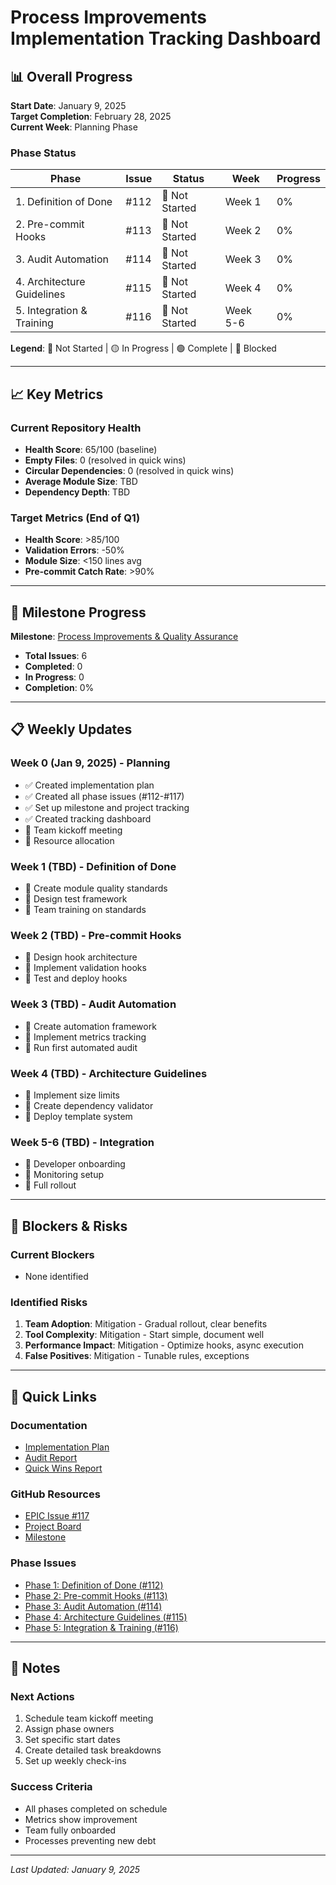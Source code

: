 # Process Improvements Implementation Tracking Dashboard

## 📊 Overall Progress
**Start Date**: January 9, 2025  
**Target Completion**: February 28, 2025  
**Current Week**: Planning Phase

### Phase Status
| Phase | Issue | Status | Week | Progress |
|-------|-------|--------|------|----------|
| 1. Definition of Done | #112 | 🔵 Not Started | Week 1 | 0% |
| 2. Pre-commit Hooks | #113 | 🔵 Not Started | Week 2 | 0% |
| 3. Audit Automation | #114 | 🔵 Not Started | Week 3 | 0% |
| 4. Architecture Guidelines | #115 | 🔵 Not Started | Week 4 | 0% |
| 5. Integration & Training | #116 | 🔵 Not Started | Week 5-6 | 0% |

**Legend**: 🔵 Not Started | 🟡 In Progress | 🟢 Complete | 🔴 Blocked

---

## 📈 Key Metrics

### Current Repository Health
- **Health Score**: 65/100 (baseline)
- **Empty Files**: 0 (resolved in quick wins)
- **Circular Dependencies**: 0 (resolved in quick wins)
- **Average Module Size**: TBD
- **Dependency Depth**: TBD

### Target Metrics (End of Q1)
- **Health Score**: >85/100
- **Validation Errors**: -50%
- **Module Size**: <150 lines avg
- **Pre-commit Catch Rate**: >90%

---

## 🎯 Milestone Progress
**Milestone**: [Process Improvements & Quality Assurance](https://github.com/aRustyDev/prompts/milestone/6)
- **Total Issues**: 6
- **Completed**: 0
- **In Progress**: 0
- **Completion**: 0%

---

## 📋 Weekly Updates

### Week 0 (Jan 9, 2025) - Planning
- ✅ Created implementation plan
- ✅ Created all phase issues (#112-#117)
- ✅ Set up milestone and project tracking
- ✅ Created tracking dashboard
- 🔲 Team kickoff meeting
- 🔲 Resource allocation

### Week 1 (TBD) - Definition of Done
- 🔲 Create module quality standards
- 🔲 Design test framework
- 🔲 Team training on standards

### Week 2 (TBD) - Pre-commit Hooks
- 🔲 Design hook architecture
- 🔲 Implement validation hooks
- 🔲 Test and deploy hooks

### Week 3 (TBD) - Audit Automation
- 🔲 Create automation framework
- 🔲 Implement metrics tracking
- 🔲 Run first automated audit

### Week 4 (TBD) - Architecture Guidelines
- 🔲 Implement size limits
- 🔲 Create dependency validator
- 🔲 Deploy template system

### Week 5-6 (TBD) - Integration
- 🔲 Developer onboarding
- 🔲 Monitoring setup
- 🔲 Full rollout

---

## 🚧 Blockers & Risks

### Current Blockers
- None identified

### Identified Risks
1. **Team Adoption**: Mitigation - Gradual rollout, clear benefits
2. **Tool Complexity**: Mitigation - Start simple, document well
3. **Performance Impact**: Mitigation - Optimize hooks, async execution
4. **False Positives**: Mitigation - Tunable rules, exceptions

---

## 🔗 Quick Links

### Documentation
- [Implementation Plan](process-improvements-implementation-plan.md)
- [Audit Report](audit-report-and-context.md)
- [Quick Wins Report](quick-wins-completion-report.md)

### GitHub Resources
- [EPIC Issue #117](https://github.com/aRustyDev/prompts/issues/117)
- [Project Board](https://github.com/users/aRustyDev/projects/18)
- [Milestone](https://github.com/aRustyDev/prompts/milestone/6)

### Phase Issues
- [Phase 1: Definition of Done (#112)](https://github.com/aRustyDev/prompts/issues/112)
- [Phase 2: Pre-commit Hooks (#113)](https://github.com/aRustyDev/prompts/issues/113)
- [Phase 3: Audit Automation (#114)](https://github.com/aRustyDev/prompts/issues/114)
- [Phase 4: Architecture Guidelines (#115)](https://github.com/aRustyDev/prompts/issues/115)
- [Phase 5: Integration & Training (#116)](https://github.com/aRustyDev/prompts/issues/116)

---

## 📝 Notes

### Next Actions
1. Schedule team kickoff meeting
2. Assign phase owners
3. Set specific start dates
4. Create detailed task breakdowns
5. Set up weekly check-ins

### Success Criteria
- All phases completed on schedule
- Metrics show improvement
- Team fully onboarded
- Processes preventing new debt

---

*Last Updated: January 9, 2025*